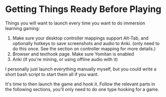 # Getting Things Ready Before Playing
Things you will want to launch every time you want to do immersion learning gaming:
1. Make sure your desktop controller mappings support Alt-Tab, and optionally hotkeys to save screenshots and audio to Anki. (only need to do this once. See the section on controller mapping for more details.)
2. Browser and texthook page. Make sure Yomitan is enabled
3. Anki (if you're mining, or using offline audio with it)

I personally just launch everything manually myself, but you could write a short bash script to start them all if you want. 

It's time to then launch the game and hook it. Follow the relevant parts in the following sections, you'll only need to do one type hooking for a game.
